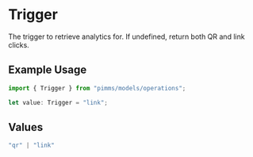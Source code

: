 # Trigger

The trigger to retrieve analytics for. If undefined, return both QR and link clicks.

## Example Usage

```typescript
import { Trigger } from "pimms/models/operations";

let value: Trigger = "link";
```

## Values

```typescript
"qr" | "link"
```